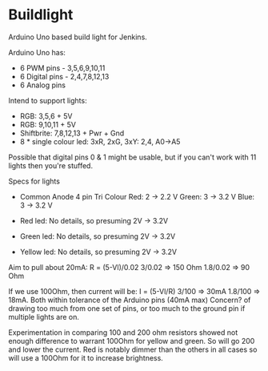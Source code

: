 Buildlight 
==========
Arduino Uno based build light for Jenkins.

Arduino Uno has:
 - 6 PWM pins - 3,5,6,9,10,11
 - 6 Digital pins - 2,4,7,8,12,13
 - 6 Analog pins
   
   
Intend to support lights:
 - RGB: 3,5,6 + 5V
 - RGB: 9,10,11 + 5V
 - Shiftbrite: 7,8,12,13 + Pwr + Gnd
 - 8 * single colour led: 3xR, 2xG, 3xY: 2,4, A0->A5
   
   
Possible that digital pins 0 & 1 might be usable, but if you can't work with 11 lights then you're stuffed.
  
Specs for lights
  - Common Anode 4 pin Tri Colour
     Red: 2 -> 2.2 V
     Green: 3 -> 3.2 V
     Blue: 3 -> 3.2 V
  
  - Red led: No details, so presuming 2V -> 3.2V
  - Green led: No details, so presuming 2V -> 3.2V
  - Yellow led: No details, so presuming 2V -> 3.2V


Aim to pull about 20mA:  R = (5-Vl)/0.02
  3/0.02 => 150 Ohm
  1.8/0.02 => 90 Ohm
  
If we use 100Ohm, then current will be: I = (5-Vl/R)
  3/100 => 30mA
  1.8/100 => 18mA.
Both within tolerance of the Arduino pins (40mA max)
Concern? of drawing too much from one set of pins, or too much to the ground pin if multiple lights are on.

Experimentation in comparing 100 and 200 ohm resistors showed not enough difference to warrant 100Ohm for yellow and green.
So will go 200 and lower the current.  Red is notably dimmer than the others in all cases so will use a 100Ohm for it to increase brightness.

 
  